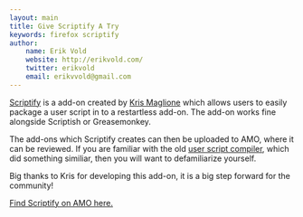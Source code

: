 ```yaml
---
layout: main
title: Give Scriptify A Try
keywords: firefox scriptify
author:
    name: Erik Vold
    website: http://erikvold.com/
    twitter: erikvold
    email: erikvvold@gmail.com
---
```


[Scriptify](https://addons.mozilla.org/en-US/firefox/addon/scriptify) is a add-on created by [Kris Maglione](https://addons.mozilla.org/en-US/firefox/user/1300653/)
which allows users to easily package a user script in to a restartless add-on.
The add-on works fine alongside Scriptish or Greasemonkey.

The add-ons which Scriptify creates can then be uploaded to AMO, where it can be reviewed.  If
you are familiar with the old [user script compiler](https://arantius.com/misc/greasemonkey/script-compiler),
which did something similiar, then you will want to defamiliarize yourself.

Big thanks to Kris for developing this add-on, it is a big step forward for the
community!

[Find Scriptify on AMO here.](https://addons.mozilla.org/en-US/firefox/addon/scriptify)
